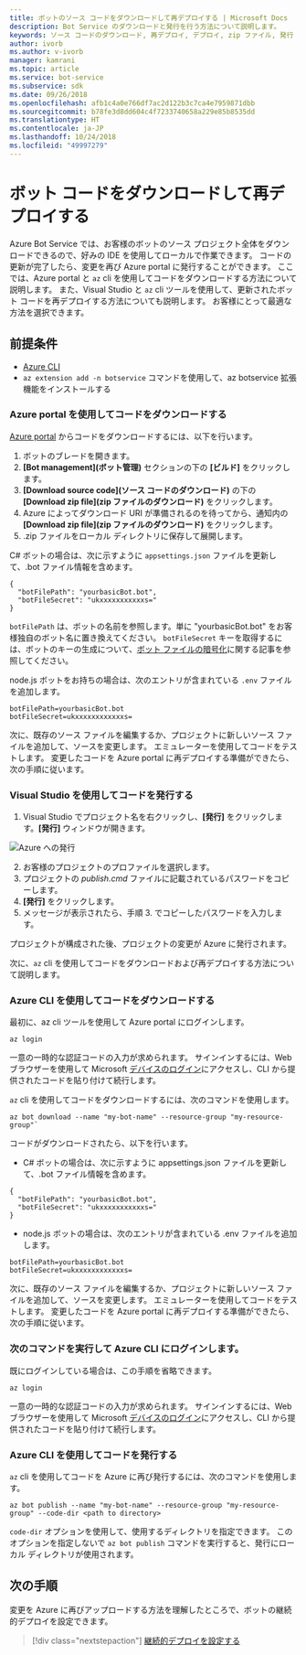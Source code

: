 ```yaml
---
title: ボットのソース コードをダウンロードして再デプロイする | Microsoft Docs
description: Bot Service のダウンロードと発行を行う方法について説明します。
keywords: ソース コードのダウンロード, 再デプロイ, デプロイ, zip ファイル, 発行
author: ivorb
ms.author: v-ivorb
manager: kamrani
ms.topic: article
ms.service: bot-service
ms.subservice: sdk
ms.date: 09/26/2018
ms.openlocfilehash: afb1c4a0e766df7ac2d122b3c7ca4e7959871dbb
ms.sourcegitcommit: b78fe3d8dd604c4f7233740658a229e85b8535dd
ms.translationtype: HT
ms.contentlocale: ja-JP
ms.lasthandoff: 10/24/2018
ms.locfileid: "49997279"
---
```

# <a name="download-and-redeploy-bot-code"></a>ボット コードをダウンロードして再デプロイする
Azure Bot Service では、お客様のボットのソース プロジェクト全体をダウンロードできるので、好みの IDE を使用してローカルで作業できます。 コードの更新が完了したら、変更を再び Azure portal に発行することができます。 ここでは、Azure portal と `az` cli を使用してコードをダウンロードする方法について説明します。 また、Visual Studio と `az` cli ツールを使用して、更新されたボット コードを再デプロイする方法についても説明します。 お客様にとって最適な方法を選択できます。

## <a name="prerequisites"></a>前提条件
- [Azure CLI](https://docs.microsoft.com/en-us/cli/azure/?view=azure-cli-latest)
- `az extension add -n botservice` コマンドを使用して、az botservice 拡張機能をインストールする

### <a name="download-code-using-the-azure-portal"></a>Azure portal を使用してコードをダウンロードする
[Azure portal](https://portal.azure.com) からコードをダウンロードするには、以下を行います。
1. ボットのブレードを開きます。
1. **[Bot management]\(ボット管理\)** セクションの下の **[ビルド]** をクリックします。
1. **[Download source code]\(ソース コードのダウンロード\)** の下の **[Download zip file]\(zip ファイルのダウンロード\)** をクリックします。
1. Azure によってダウンロード URI が準備されるのを待ってから、通知内の **[Download zip file]\(zip ファイルのダウンロード\)** をクリックします。
1. .zip ファイルをローカル ディレクトリに保存して展開します。

C# ボットの場合は、次に示すように `appsettings.json` ファイルを更新して、.bot ファイル情報を含めます。

```
{
  "botFilePath": "yourbasicBot.bot",
  "botFileSecret": "ukxxxxxxxxxxxs="
}
```
`botFilePath` は、ボットの名前を参照します。単に "yourbasicBot.bot" をお客様独自のボット名に置き換えてください。 `botFileSecret` キーを取得するには、ボットのキーの生成について、[ボット ファイルの暗号化](https://aka.ms/bot-file-encryption)に関する記事を参照してください。


node.js ボットをお持ちの場合は、次のエントリが含まれている `.env` ファイルを追加します。
```
botFilePath=yourbasicBot.bot
botFileSecret=ukxxxxxxxxxxxxs=
```

次に、既存のソース ファイルを編集するか、プロジェクトに新しいソース ファイルを追加して、ソースを変更します。 エミュレーターを使用してコードをテストします。 変更したコードを Azure portal に再デプロイする準備ができたら、次の手順に従います。

### <a name="publish-code-using-visual-studio"></a>Visual Studio を使用してコードを発行する
1. Visual Studio でプロジェクト名を右クリックし、**[発行]** をクリックします。**[発行]** ウィンドウが開きます。

![Azure への発行](~/media/azure-bot-build/azure-csharp-publish.png)

2. お客様のプロジェクトのプロファイルを選択します。
3. プロジェクトの _publish.cmd_ ファイルに記載されているパスワードをコピーします。
4. **[発行]** をクリックします。
5. メッセージが表示されたら、手順 3. でコピーしたパスワードを入力します。   

プロジェクトが構成された後、プロジェクトの変更が Azure に発行されます。 

次に、`az` cli を使用してコードをダウンロードおよび再デプロイする方法について説明します。

### <a name="download-code-using-azure-cli"></a>Azure CLI を使用してコードをダウンロードする

最初に、az cli ツールを使用して Azure portal にログインします。

```azcli
az login
```

一意の一時的な認証コードの入力が求められます。 サインインするには、Web ブラウザーを使用して Microsoft [デバイスのログイン](https://microsoft.com/devicelogin)にアクセスし、CLI から提供されたコードを貼り付けて続行します。

`az` cli を使用してコードをダウンロードするには、次のコマンドを使用します。
```azcli
az bot download --name "my-bot-name" --resource-group "my-resource-group"`
```
コードがダウンロードされたら、以下を行います。
- C# ボットの場合は、次に示すように appsettings.json ファイルを更新して、.bot ファイル情報を含めます。

```
{
  "botFilePath": "yourbasicBot.bot",
  "botFileSecret": "ukxxxxxxxxxxxs="
}
```

- node.js ボットの場合は、次のエントリが含まれている .env ファイルを追加します。

```
botFilePath=yourbasicBot.bot
botFileSecret=ukxxxxxxxxxxxxs=
```

次に、既存のソース ファイルを編集するか、プロジェクトに新しいソース ファイルを追加して、ソースを変更します。 エミュレーターを使用してコードをテストします。 変更したコードを Azure portal に再デプロイする準備ができたら、次の手順に従います。

### <a name="login-to-azure-cli-by-running-the-following-command"></a>次のコマンドを実行して Azure CLI にログインします。
既にログインしている場合は、この手順を省略できます。

```azcli
az login
```
一意の一時的な認証コードの入力が求められます。 サインインするには、Web ブラウザーを使用して Microsoft [デバイスのログイン](https://microsoft.com/devicelogin)にアクセスし、CLI から提供されたコードを貼り付けて続行します。

### <a name="publish-code-using-azure-cli"></a>Azure CLI を使用してコードを発行する
`az` cli を使用してコードを Azure に再び発行するには、次のコマンドを使用します。
```azcli
az bot publish --name "my-bot-name" --resource-group "my-resource-group" --code-dir <path to directory> 
```

`code-dir` オプションを使用して、使用するディレクトリを指定できます。 このオプションを指定しないで `az bot publish` コマンドを実行すると、発行にローカル ディレクトリが使用されます。

## <a name="next-steps"></a>次の手順
変更を Azure に再びアップロードする方法を理解したところで、ボットの継続的デプロイを設定できます。

> [!div class="nextstepaction"]
> [継続的デプロイを設定する](bot-service-build-continuous-deployment.md)
